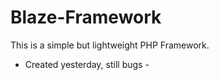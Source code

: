 # Blaze-Framework
This is a simple but lightweight PHP Framework.
- Created yesterday, still bugs -
